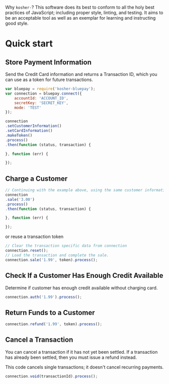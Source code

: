 Why `kosher-`? This software does its best to conform to all the holy best practices of JavaScript; including proper style, linting, and testing. It aims to be an acceptable tool as well as an exemplar for learning and instructing good style.

# Quick start

## Store Payment Information

Send the Credit Card information and returns a Transaction ID, which you can use as a token for future transactions. 

```javascript
var bluepay = require('kosher-bluepay');
var connection = bluepay.connect({
    accountId: 'ACCOUNT_ID',
    secretKey: 'SECRET_KEY',
    mode: 'TEST'
});

connection
.setCustomerInformation()
.setCardInformation()
.makeToken()
.process()
.then(function (status, transaction) {

}, function (err) {

});
```

## Charge a Customer

```javascript
// Continuing with the example above, using the same customer information.
connection
.sale('3.00')
.process()
.then(function (status, transaction) {

}, function (err) {

});
```
or reuse a transaction token
```javascript
// Clear the transaction specific data from connection
connection.reset();
// Load the transaction and complete the sale.
connection.sale('1.99', token).process();
```

## Check If a Customer Has Enough Credit Available

Determine if customer has enough credit available without charging card.

```javascript
connection.auth('1.99').process();
```

## Return Funds to a Customer

```javascript
connection.refund('1.99', token).process();
```

## Cancel a Transaction

You can cancel a transaction if it has not yet been settled. If a transaction has already been settled, then you must issue a refund instead.

This code cancels single transactions; it doesn't cancel recurring payments.

```javascript
connection.void(transactionId).process();
```
